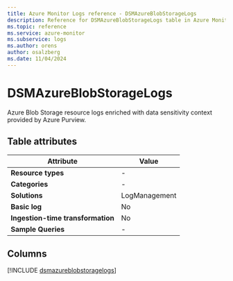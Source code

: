 ```yaml
---
title: Azure Monitor Logs reference - DSMAzureBlobStorageLogs
description: Reference for DSMAzureBlobStorageLogs table in Azure Monitor Logs.
ms.topic: reference
ms.service: azure-monitor
ms.subservice: logs
ms.author: orens
author: osalzberg
ms.date: 11/04/2024
---
```


# DSMAzureBlobStorageLogs

Azure Blob Storage resource logs enriched with data sensitivity context provided by Azure Purview.


## Table attributes

|Attribute|Value|
|---|---|
|**Resource types**|-|
|**Categories**|-|
|**Solutions**| LogManagement|
|**Basic log**|No|
|**Ingestion-time transformation**|No|
|**Sample Queries**|-|



## Columns
  
[!INCLUDE [dsmazureblobstoragelogs](~/reusable-content/ce-skilling/azure/includes/azure-monitor/reference/tables/dsmazureblobstoragelogs-include.md)]

